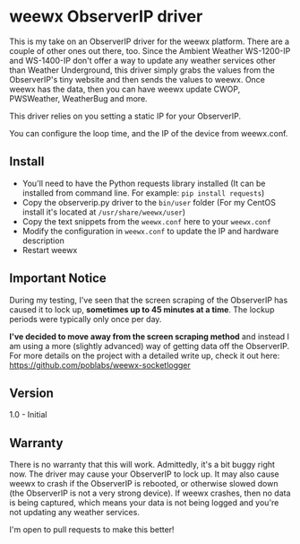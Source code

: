 # weewx ObserverIP driver

This is my take on an ObserverIP driver for the weewx platform. There are a couple of other ones out there, too. Since the Ambient Weather WS-1200-IP and WS-1400-IP don't offer a way to update any weather services other than Weather Underground, this driver simply grabs the values from the ObserverIP's tiny website and then sends the values to weewx. Once weewx has the data, then you can have weewx update CWOP, PWSWeather, WeatherBug and more. 

This driver relies on you setting a static IP for your ObserverIP. 

You can configure the loop time, and the IP of the device from weewx.conf.

## Install
- You'll need to have the Python requests library installed (It can be installed from command line. For example: `pip install requests`)
- Copy the observerip.py driver to the `bin/user` folder (For my CentOS install it's located at `/usr/share/weewx/user`)
- Copy the text snippets from the `weewx.conf` here to your `weewx.conf`
- Modify the configuration in `weewx.conf` to update the IP and hardware description
- Restart weewx

## Important Notice
During my testing, I've seen that the screen scraping of the ObserverIP has caused it to lock up, **sometimes up to 45 minutes at a time**. The lockup periods were typically only once per day. 

**I've decided to move away from the screen scraping method** and instead I am using a more (slightly advanced) way of getting data off the ObserverIP. For more details on the project with a detailed write up, check it out here: https://github.com/poblabs/weewx-socketlogger

## Version
1.0 - Initial

## Warranty

There is no warranty that this will work. Admittedly, it's a bit buggy right now. The driver may cause your ObserverIP to lock up. It may also cause weewx to crash if the ObserverIP is rebooted, or otherwise slowed down (the ObserverIP is not a very strong device). If weewx crashes, then no data is being captured, which means your data is not being logged and you're not updating any weather services. 

I'm open to pull requests to make this better!
